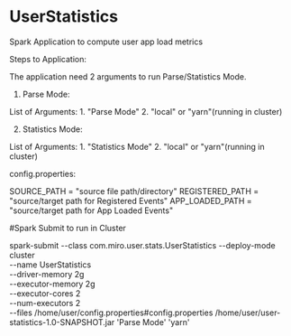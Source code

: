 # UserStatistics
Spark Application to compute user app load metrics

Steps to Application:

The application need 2 arguments to run Parse/Statistics Mode.

1. Parse Mode:

List of Arguments:
    1. "Parse Mode"
    2. "local" or "yarn"(running in cluster)

2. Statistics Mode:

List of Arguments:
    1. "Statistics Mode"
    2. "local" or "yarn"(running in cluster)
    
    
config.properties:

SOURCE_PATH = "source file path/directory"
REGISTERED_PATH = "source/target path for Registered Events"
APP_LOADED_PATH = "source/target path for App Loaded Events"


#Spark Submit to run in Cluster

spark-submit 
--class com.miro.user.stats.UserStatistics 
--deploy-mode cluster  
--name UserStatistics  
--driver-memory 2g  
--executor-memory 2g  
--executor-cores 2  
--num-executors 2  
--files /home/user/config.properties#config.properties 
/home/user/user-statistics-1.0-SNAPSHOT.jar 
'Parse Mode' 
'yarn'